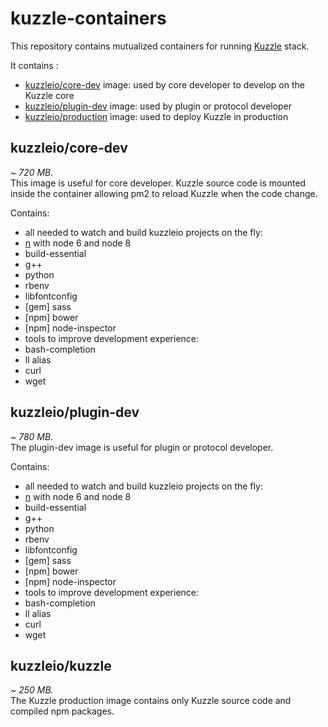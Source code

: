 # kuzzle-containers

This repository contains mutualized containers for running [Kuzzle](https://github.com/kuzzleio/kuzzle) stack.

It contains :
 * [kuzzleio/core-dev](https://hub.docker.com/r/kuzzleio/core-dev/) image: used by core developer to develop on the Kuzzle core
 * [kuzzleio/plugin-dev](https://hub.docker.com/r/kuzzleio/plugin-dev/) image: used by plugin or protocol developer
 * [kuzzleio/production](https://hub.docker.com/r/kuzzleio/production/) image: used to deploy Kuzzle in production

## kuzzleio/core-dev

*~ 720 MB.*  
This image is useful for core developer. Kuzzle source code is mounted inside the container allowing pm2 to reload Kuzzle when the code change.

Contains:
 * all needed to watch and build kuzzleio projects on the fly:
 * [n](https://github.com/tj/n) with node 6 and node 8
  * build-essential
  * g++
  * python
  * rbenv
  * libfontconfig
  * [gem] sass
  * [npm] bower
  * [npm] node-inspector
 * tools to improve development experience:
  * bash-completion
  * ll alias
  * curl
  * wget

## kuzzleio/plugin-dev

*~ 780 MB.*  
The plugin-dev image is useful for plugin or protocol developer.

 Contains:
  * all needed to watch and build kuzzleio projects on the fly:
  * [n](https://github.com/tj/n) with node 6 and node 8
   * build-essential
   * g++
   * python
   * rbenv
   * libfontconfig
   * [gem] sass
   * [npm] bower
   * [npm] node-inspector
  * tools to improve development experience:
   * bash-completion
   * ll alias
   * curl
   * wget

## kuzzleio/kuzzle

*~ 250 MB.*  
The Kuzzle production image contains only Kuzzle source code and compiled npm packages.  
